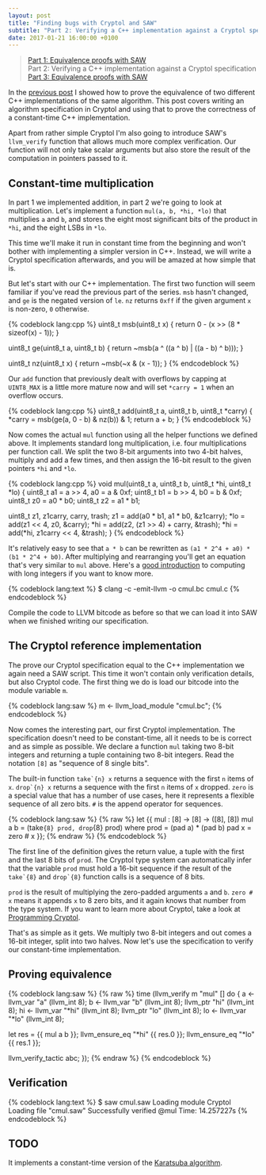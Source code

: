 ```yaml
---
layout: post
title: "Finding bugs with Cryptol and SAW"
subtitle: "Part 2: Verifying a C++ implementation against a Cryptol specification"
date: 2017-01-21 16:00:00 +0100
---
```


> [Part 1: Equivalence proofs with SAW](#)  
> Part 2: Verifying a C++ implementation against a Cryptol specification  
> [Part 3: Equivalence proofs with SAW](#)

In the [previous post](#) I showed how to prove the equivalence of two different C++ implementations of the same algorithm. This post covers writing an algorithm specification in Cryptol and using that to prove the correctness of a constant-time C++ implementation.

Apart from rather simple Cryptol I'm also going to introduce SAW's `llvm_verify` function that allows much more complex verification. Our function will not only take scalar arguments but also store the result of the computation in pointers passed to it.

## Constant-time multiplication

In part 1 we implemented addition, in part 2 we're going to look at multiplication. Let's implement a function `mul(a, b, *hi, *lo)` that multiplies `a` and `b`, and stores the eight most significant bits of the product in `*hi`, and the eight LSBs in `*lo`.

This time we'll make it run in constant time from the beginning and won't bother with implementing a simpler version in C++. Instead, we will write a Cryptol specification afterwards, and you will be amazed at how simple that is.

But let's start with our C++ implementation. The first two function will seem familiar if you've read the previous part of the series. `msb` hasn't changed, and `ge` is the negated version of `le`. `nz` returns `0xff` if the given argument `x` is non-zero, `0` otherwise.

{% codeblock lang:cpp %}
uint8_t msb(uint8_t x) {
  return 0 - (x >> (8 * sizeof(x) - 1));
}

uint8_t ge(uint8_t a, uint8_t b) {
  return ~msb(a ^ ((a ^ b) | ((a - b) ^ b)));
}

uint8_t nz(uint8_t x) {
  return ~msb(~x & (x - 1));
}
{% endcodeblock %}

Our `add` function that previously dealt with overflows by capping at `UINT8_MAX` is a little more mature now and will set `*carry = 1` when an overflow occurs.

{% codeblock lang:cpp %}
uint8_t add(uint8_t a, uint8_t b, uint8_t *carry) {
  *carry = msb(ge(a, 0 - b) & nz(b)) & 1;
  return a + b;
}
{% endcodeblock %}

Now comes the actual `mul` function using all the helper functions we defined above. It implements standard long multiplication, i.e. four multiplications per function call. We split the two 8-bit arguments into two 4-bit halves, multiply and add a few times, and then assign the 16-bit result to the given pointers `*hi` and `*lo`.

{% codeblock lang:cpp %}
void mul(uint8_t a, uint8_t b, uint8_t *hi, uint8_t *lo) {
  uint8_t a1 = a >> 4, a0 = a & 0xf;
  uint8_t b1 = b >> 4, b0 = b & 0xf;
  uint8_t z0 = a0 * b0;
  uint8_t z2 = a1 * b1;

  uint8_t z1, z1carry, carry, trash;
  z1 = add(a0 * b1, a1 * b0, &z1carry);
  *lo = add(z1 << 4, z0, &carry);
  *hi = add(z2, (z1 >> 4) + carry, &trash);
  *hi = add(*hi, z1carry << 4, &trash);
}
{% endcodeblock %}

It's relatively easy to see that `a * b` can be rewritten as `(a1 * 2^4 + a0) * (b1 * 2^4 + b0)`. After multiplying and rearranging you'll get an equation that's very similar to `mul` above. Here's a [good introduction](http://people.mpi-inf.mpg.de/~mehlhorn/ftp/chapter2A-en.pdf) to computing with long integers if you want to know more.

{% codeblock lang:text %}
$ clang -c -emit-llvm -o cmul.bc cmul.c
{% endcodeblock %}

Compile the code to LLVM bitcode as before so that we can load it into SAW when we finished writing our specification.

## The Cryptol reference implementation

The prove our Cryptol specification equal to the C++ implementation we again need a SAW script. This time it won't contain only verification details, but also Cryptol code. The first thing we do is load our bitcode into the module variable `m`.

{% codeblock lang:saw %}
m <- llvm_load_module "cmul.bc";
{% endcodeblock %}

Now comes the interesting part, our first Cryptol implementation. The specification doesn't need to be constant-time, all it needs to be is correct and as simple as possible. We declare a function `mul` taking two 8-bit integers and returning a tuple containing two 8-bit integers. Read the notation `[8]` as "sequence of 8 single bits".

The built-in function ``take`{n} x`` returns a sequence with the first `n` items of `x`. ``drop`{n} x`` returns a sequence with the first `n` items of `x` dropped. `zero` is a special value that has a number of use cases, here it represents a flexible sequence of all zero bits. `#` is the append operator for sequences.

{% codeblock lang:saw %}
{% raw %}
let {{
  mul : [8] -> [8] -> ([8], [8])
  mul a b = (take`{8} prod, drop`{8} prod)
      where prod = (pad a) * (pad b)
            pad x = zero # x
}};
{% endraw %}
{% endcodeblock %}

The first line of the definition gives the return value, a tuple with the first and the last 8 bits of `prod`. The Cryptol type system can automatically infer that the variable `prod` must hold a 16-bit sequence if the result of the ``take`{8}`` and ``drop`{8}`` function calls is a sequence of 8 bits.

`prod` is the result of multiplying the zero-padded arguments `a` and `b`. `zero # x` means it appends `x` to 8 zero bits, and it again knows that number from the type system. If you want to learn more about Cryptol, take a look at [Programming Cryptol](http://www.cryptol.net/files/ProgrammingCryptol.pdf).

That's as simple as it gets. We multiply two 8-bit integers and out comes a 16-bit integer, split into two halves. Now let's use the specification to verify our constant-time implementation.

## Proving equivalence

{% codeblock lang:saw %}
{% raw %}
time (llvm_verify m "mul" [] do {
  a <- llvm_var "a" (llvm_int 8);
  b <- llvm_var "b" (llvm_int 8);
  llvm_ptr "hi" (llvm_int 8);
  hi <- llvm_var "*hi" (llvm_int 8);
  llvm_ptr "lo" (llvm_int 8);
  lo <- llvm_var "*lo" (llvm_int 8);

  let res = {{ mul a b }};
  llvm_ensure_eq "*hi" {{ res.0 }};
  llvm_ensure_eq "*lo" {{ res.1 }};

  llvm_verify_tactic abc;
});
{% endraw %}
{% endcodeblock %}

## Verification

{% codeblock lang:text %}
$ saw cmul.saw
Loading module Cryptol
Loading file "cmul.saw"
Successfully verified @mul
Time: 14.257227s
{% endcodeblock %}

## TODO

It implements a constant-time version of the [Karatsuba algorithm](https://en.wikipedia.org/wiki/Karatsuba_algorithm).
